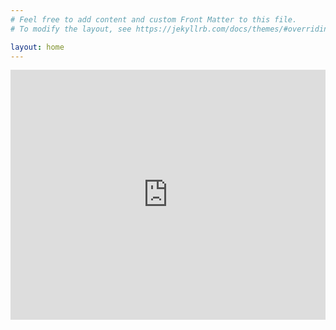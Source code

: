 ```yaml
---
# Feel free to add content and custom Front Matter to this file.
# To modify the layout, see https://jekyllrb.com/docs/themes/#overriding-theme-defaults

layout: home
---
```


<iframe height="400" width="100%" frameborder="no" src="https://vmasc.shinyapps.io/from-hash-to-sa/"> </iframe>